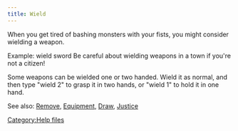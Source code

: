 ```yaml
---
title: Wield
---
```


When you get tired of bashing monsters with your fists, you might
consider wielding a weapon.

Example: wield sword Be careful about wielding weapons in a town if
you're not a citizen!

Some weapons can be wielded one or two handed. Wield it as normal, and
then type "wield 2" to grasp it in two hands, or "wield 1" to hold it in
one hand.

See also: [Remove](Remove "wikilink"),
[Equipment](Equipment "wikilink"), [Draw](Draw "wikilink"),
[Justice](Justice "wikilink")

[Category:Help files](Category:Help_files "wikilink")